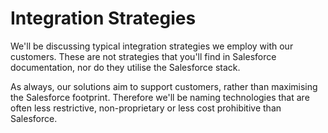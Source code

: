 # Integration Strategies

We'll be discussing typical integration strategies we employ with our customers. These are not strategies that you'll find in Salesforce documentation, nor do they utilise the Salesforce stack.

As always, our solutions aim to support customers, rather than maximising the Salesforce footprint. Therefore we'll be naming technologies that are often less restrictive, non-proprietary or less cost prohibitive than Salesforce.
